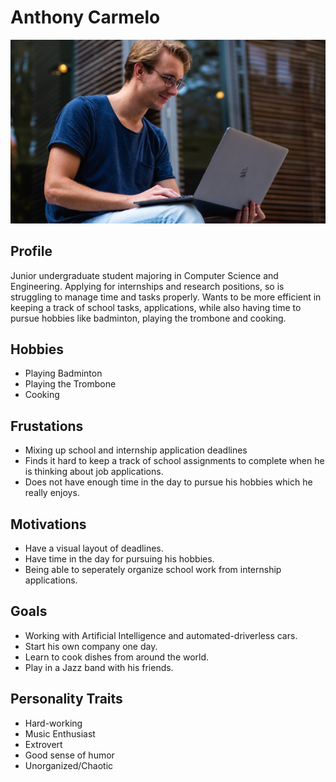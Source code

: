 # Anthony Carmelo

<img src="user-img/user-persona-cse-student.jpg">

## Profile

Junior undergraduate student majoring in Computer Science and Engineering. Applying for internships and research positions, so is struggling to manage time and 
tasks properly. Wants to be more efficient in keeping a track of school tasks, applications, while also having time to pursue hobbies like badminton, playing 
the trombone and cooking.


## Hobbies 
- Playing Badminton
- Playing the Trombone
- Cooking


## Frustations
- Mixing up school and internship application deadlines
- Finds it hard to keep a track of school assignments to complete when he is thinking about job applications.
- Does not have enough time in the day to pursue his hobbies which he really enjoys.


## Motivations
- Have a visual layout of deadlines.
- Have time in the day for pursuing his hobbies.
- Being able to seperately organize school work from internship applications.


## Goals
- Working with Artificial Intelligence and automated-driverless cars.
- Start his own company one day.
- Learn to cook dishes from around the world.
- Play in a Jazz band with his friends.


## Personality Traits
- Hard-working
- Music Enthusiast 
- Extrovert 
- Good sense of humor
- Unorganized/Chaotic 
